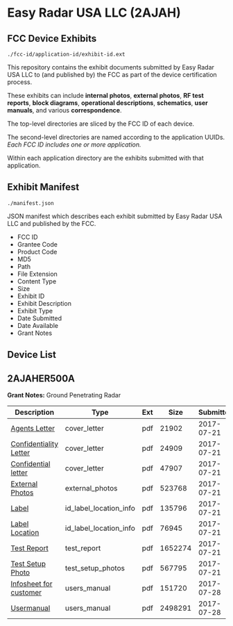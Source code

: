 # Easy Radar USA LLC (2AJAH)
## FCC Device Exhibits

```
./fcc-id/application-id/exhibit-id.ext
```

This repository contains the exhibit documents submitted by Easy Radar USA LLC to (and published by) the FCC as part of the device certification process.

These exhibits can include **internal photos**, **external photos**, **RF test reports**, **block diagrams**, **operational descriptions**, **schematics**, **user manuals**, and various **correspondence**.

The top-level directories are sliced by the FCC ID of each device.

The second-level directories are named according to the application UUIDs. *Each FCC ID includes one or more application.*

Within each application directory are the exhibits submitted with that application. 

## Exhibit Manifest

```
./manifest.json
```

JSON manifest which describes each exhibit submitted by Easy Radar USA LLC and published by the FCC.

- FCC ID
- Grantee Code
- Product Code
- MD5
- Path
- File Extension
- Content Type
- Size
- Exhibit ID
- Exhibit Description
- Exhibit Type
- Date Submitted
- Date Available
- Grant Notes

## Device List
## 2AJAHER500A
**Grant Notes:** Ground Penetrating Radar

| Description | Type | Ext | Size | Submitted | Available |
| ----------- | ---- | --- | ---- | --------- | --------- |
| [Agents Letter](2AJAHER500A/0ce928e5c321933df4c9ad458b16c178/3476430.pdf) | cover_letter | pdf | 21902 | 2017-07-21 | 2017-07-21 |
| [Confidentiality Letter](2AJAHER500A/0ce928e5c321933df4c9ad458b16c178/3476431.pdf) | cover_letter | pdf | 24909 | 2017-07-21 | 2017-07-21 |
| [Confidential letter](2AJAHER500A/0ce928e5c321933df4c9ad458b16c178/3476432.pdf) | cover_letter | pdf | 47907 | 2017-07-21 | 2017-07-21 |
| [External Photos](2AJAHER500A/0ce928e5c321933df4c9ad458b16c178/3476422.pdf) | external_photos | pdf | 523768 | 2017-07-21 | 2017-07-21 |
| [Label](2AJAHER500A/0ce928e5c321933df4c9ad458b16c178/3476420.pdf) | id_label_location_info | pdf | 135796 | 2017-07-21 | 2017-07-21 |
| [Label Location](2AJAHER500A/0ce928e5c321933df4c9ad458b16c178/3476421.pdf) | id_label_location_info | pdf | 76945 | 2017-07-21 | 2017-07-21 |
| [Test Report](2AJAHER500A/0ce928e5c321933df4c9ad458b16c178/3476427.pdf) | test_report | pdf | 1652274 | 2017-07-21 | 2017-07-21 |
| [Test Setup Photo](2AJAHER500A/0ce928e5c321933df4c9ad458b16c178/3476428.pdf) | test_setup_photos | pdf | 567795 | 2017-07-21 | 2017-07-21 |
| [Infosheet for customer](2AJAHER500A/0ce928e5c321933df4c9ad458b16c178/3487113.pdf) | users_manual | pdf | 151720 | 2017-07-28 | 2017-07-21 |
| [Usermanual](2AJAHER500A/0ce928e5c321933df4c9ad458b16c178/3487114.pdf) | users_manual | pdf | 2498291 | 2017-07-28 | 2017-07-21 |
